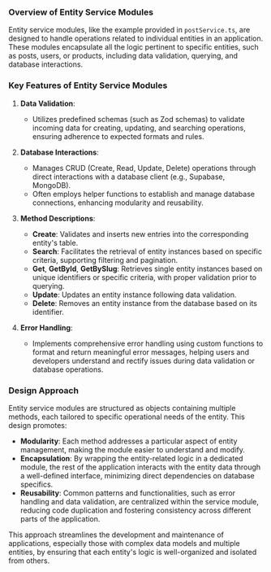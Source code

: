 ### Overview of Entity Service Modules

Entity service modules, like the example provided in `postService.ts`, are designed to handle operations related to individual entities in an application. These modules encapsulate all the logic pertinent to specific entities, such as posts, users, or products, including data validation, querying, and database interactions.

### Key Features of Entity Service Modules

1. **Data Validation**:
    - Utilizes predefined schemas (such as Zod schemas) to validate incoming data for creating, updating, and searching operations, ensuring adherence to expected formats and rules.

2. **Database Interactions**:
    - Manages CRUD (Create, Read, Update, Delete) operations through direct interactions with a database client (e.g., Supabase, MongoDB).
    - Often employs helper functions to establish and manage database connections, enhancing modularity and reusability.

3. **Method Descriptions**:
    - **Create**: Validates and inserts new entries into the corresponding entity's table.
    - **Search**: Facilitates the retrieval of entity instances based on specific criteria, supporting filtering and pagination.
    - **Get**, **GetById**, **GetBySlug**: Retrieves single entity instances based on unique identifiers or specific criteria, with proper validation prior to querying.
    - **Update**: Updates an entity instance following data validation.
    - **Delete**: Removes an entity instance from the database based on its identifier.

4. **Error Handling**:
    - Implements comprehensive error handling using custom functions to format and return meaningful error messages, helping users and developers understand and rectify issues during data validation or database operations.

### Design Approach

Entity service modules are structured as objects containing multiple methods, each tailored to specific operational needs of the entity. This design promotes:
- **Modularity**: Each method addresses a particular aspect of entity management, making the module easier to understand and modify.
- **Encapsulation**: By wrapping the entity-related logic in a dedicated module, the rest of the application interacts with the entity data through a well-defined interface, minimizing direct dependencies on database specifics.
- **Reusability**: Common patterns and functionalities, such as error handling and data validation, are centralized within the service module, reducing code duplication and fostering consistency across different parts of the application.

This approach streamlines the development and maintenance of applications, especially those with complex data models and multiple entities, by ensuring that each entity's logic is well-organized and isolated from others.
